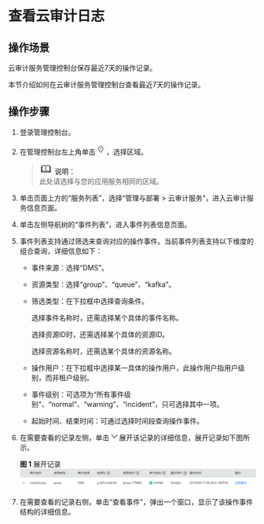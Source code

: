 # 查看云审计日志<a name="ZH-CN_TOPIC_0169047374"></a>

## 操作场景<a name="section5470822195238"></a>

云审计服务管理控制台保存最近7天的操作记录。

本节介绍如何在云审计服务管理控制台查看最近7天的操作记录。

## 操作步骤<a name="section6300091795238"></a>

1.  登录管理控制台。
2.  在管理控制台左上角单击![](figures/icon-region.png)，选择区域。

    >![](public_sys-resources/icon-note.gif) **说明：**   
    >此处请选择与您的应用服务相同的区域。  

3.  单击页面上方的“服务列表”，选择“管理与部署 \> 云审计服务”，进入云审计服务信息页面。
4.  单击左侧导航树的“事件列表”，进入事件列表信息页面。
5.  事件列表支持通过筛选来查询对应的操作事件。当前事件列表支持以下维度的组合查询，详细信息如下：
    -   事件来源：选择“DMS”。
    -   资源类型：选择“group”、“queue”、“kafka”。
    -   筛选类型：在下拉框中选择查询条件。

        选择事件名称时，还需选择某个具体的事件名称。

        选择资源ID时，还需选择某个具体的资源ID。

        选择资源名称时，还需选某个具体的资源名称。

    -   操作用户：在下拉框中选择某一具体的操作用户，此操作用户指用户级别，而非租户级别。
    -   事件级别：可选项为“所有事件级别”、“normal”、“warning”、“incident”，只可选择其中一项。
    -   起始时间、结束时间：可通过选择时间段查询操作事件。

6.  在需要查看的记录左侧，单击![](figures/icon-down.png)展开该记录的详细信息，展开记录如下图所示。

    **图 1**  展开记录<a name="fig4207614613"></a>  
    ![](figures/展开记录.png "展开记录")

7.  在需要查看的记录右侧，单击“查看事件”，弹出一个窗口，显示了该操作事件结构的详细信息。

